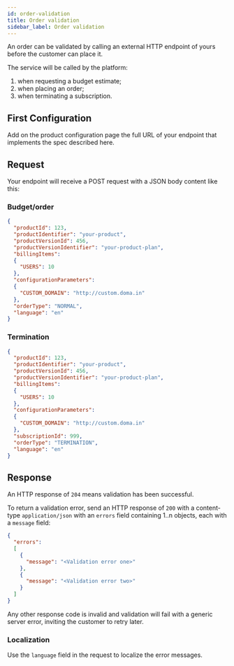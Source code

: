 ```yaml
---
id: order-validation
title: Order validation
sidebar_label: Order validation
---
```


An order can be validated by calling an external HTTP endpoint of yours before
the customer can place it.

The service will be called by the platform:

1) when requesting a budget estimate;
2) when placing an order;
3) when terminating a subscription.

## First Configuration

Add on the product configuration page the full URL of your endpoint that
implements the spec described here.

## Request

Your endpoint will receive a POST request with a JSON body content like this:

### Budget/order

```json
{
  "productId": 123,
  "productIdentifier": "your-product",
  "productVersionId": 456,
  "productVersionIdentifier": "your-product-plan",
  "billingItems":
  {
    "USERS": 10
  },
  "configurationParameters":
  {
    "CUSTOM_DOMAIN": "http://custom.doma.in"
  },
  "orderType": "NORMAL",
  "language": "en"
}
```

### Termination

```json
{
  "productId": 123,
  "productIdentifier": "your-product",
  "productVersionId": 456,
  "productVersionIdentifier": "your-product-plan",
  "billingItems":
  {
    "USERS": 10
  },
  "configurationParameters":
  {
    "CUSTOM_DOMAIN": "http://custom.doma.in"
  },
  "subscriptionId": 999,
  "orderType": "TERMINATION",
  "language": "en"
}
```

## Response

An HTTP response of `204` means validation has been successful.

To return a validation error, send an HTTP response of `200` with a content-type
`application/json` with an `errors` field containing 1..n objects, each with a
`message` field:

```json
{
  "errors":
  [
    {
      "message": "<Validation error one>"
    },
    {
      "message": "<Validation error two>"
    }
  ]
}
```

Any other response code is invalid and validation will fail with a generic
server error, inviting the customer to retry later.

### Localization

Use the `language` field in the request to localize the error messages.
